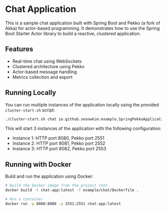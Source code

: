 # Chat Application

This is a sample chat application built with Spring Boot and Pekko (a fork of Akka) for actor-based programming. It demonstrates how to use the Spring Boot Starter Actor library to build a reactive, clustered application.

## Features

- Real-time chat using WebSockets
- Clustered architecture using Pekko
- Actor-based message handling
- Metrics collection and export

## Running Locally

You can run multiple instances of the application locally using the provided `cluster-start.sh` script:

```bash
./cluster-start.sh chat io.github.seonwkim.example.SpringPekkoApplication 8080 2551 3
```

This will start 3 instances of the application with the following configuration:
- Instance 1: HTTP port 8080, Pekko port 2551
- Instance 2: HTTP port 8081, Pekko port 2552
- Instance 3: HTTP port 8082, Pekko port 2553

## Running with Docker

Build and run the application using Docker:

```bash
# Build the Docker image from the project root
docker build -t chat-app:latest -f example/chat/Dockerfile .

# Run a container
docker run -p 8080:8080 -p 2551:2551 chat-app:latest
```
